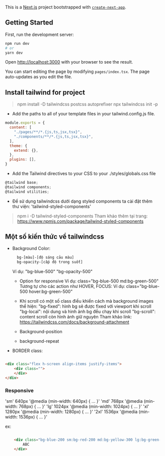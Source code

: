 This is a [Next.js](https://nextjs.org/) project bootstrapped with [`create-next-app`](https://github.com/vercel/next.js/tree/canary/packages/create-next-app).

## Getting Started

First, run the development server:

```bash
npm run dev
# or
yarn dev
```

Open [http://localhost:3000](http://localhost:3000) with your browser to see the result.

You can start editing the page by modifying `pages/index.tsx`. The page auto-updates as you edit the file.



## Install tailwind for project
> npm install -D tailwindcss postcss autoprefixer
> npx tailwindcss init -p

- Add the paths to all of your template files in your tailwind.config.js file.
```js
module.exports = {
  content: [
    "./pages/**/*.{js,ts,jsx,tsx}",
    "./components/**/*.{js,ts,jsx,tsx}",
  ],
  theme: {
    extend: {},
  },
  plugins: [],
}
```

- Add the Tailwind directives to your CSS
to your ./styles/globals.css file
```js
@tailwind base;
@tailwind components;
@tailwind utilities;
```

- Để sử dụng tailwindcss dưới dạng styled components ta cài đặt thêm thư viện: 'tailwind-styled-components'
> npm i -D tailwind-styled-components
Tham khảo thêm tại trang: https://www.npmjs.com/package/tailwind-styled-components

## Một số kiến thức về tailwindcss
- Background Color:
	```sh
	  bg-[màu]-[độ sáng cảu màu]
	  bg-opacity-[cấp độ trong suốt]
	```

    Ví dụ: 
		"bg-blue-500"
     	"bg-opacity-500"

    - Option for responsive
    Ví dụ: class="bg-blue-500 md:bg-green-500"
    Tương tự cho các action như HOVER, FOCUS:
	Ví dụ: class="bg-blue-500 hover:bg-green-500"
    
    - Khi scroll có một số class điều khiển cách mà background images thể hiện:
  "bg-fixed": hình bg sẽ được fixed với viewport khi scroll
  "bg-local": nội dung và hình ảnh bg đều chạy khi scroll
  "bg-scroll": content scroll còn hình ảnh giữ nguyên
  Tham khảo link: https://tailwindcss.com/docs/background-attachment 

   - Background-position
   - background-repeat

- BORDER class:
```html

<div class="flex h-screen align-items justify-items">
	<div class="">
	</div>
</div>
```

### Responsive
'sm'			640px		'@media (min-width: 640px) { ... }'
'md'			768px		'@media (min-width: 768px) { ... }'
'lg' 			1024px			'@media (min-width: 1024px) { ... }'
'xl'			1280px		'@media (min-width: 1280px) { ... }'
'2xl'			1536px			'@media (min-width: 1536px) { ... }'

ex:
```html

	<div class="bg-blue-200 sm:bg-red-200 md:bg-yellow-300 lg:bg-green-400 xl:bg-orange-200">
		ABC
	</div>
```

